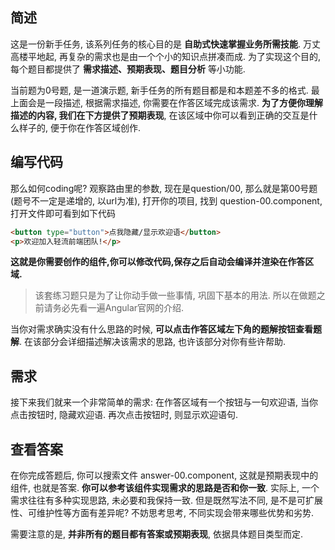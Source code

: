 ## 简述
这是一份新手任务, 该系列任务的核心目的是 **自助式快速掌握业务所需技能**. 万丈高楼平地起, 再复杂的需求也是由一个个小的知识点拼凑而成. 为了实现这个目的, 每个题目都提供了 **需求描述、预期表现、题目分析** 等小功能.

当前题为0号题, 是一道演示题, 新手任务的所有题目都是和本题差不多的格式. 最上面会是一段描述, 根据需求描述, 你需要在作答区域完成该需求. **为了方便你理解描述的内容, 我们在下方提供了预期表现**, 在该区域中你可以看到正确的交互是什么样子的, 便于你在作答区域创作.


## 编写代码
那么如何coding呢? 观察路由里的参数, 现在是question/00, 那么就是第00号题(题号不一定是递增的, 以url为准), 打开你的项目, 找到 question-00.component, 打开文件即可看到如下代码
```html
<button type="button">点我隐藏/显示欢迎语</button>
<p>欢迎加入轻流前端团队!</p>
```

**这就是你需要创作的组件,你可以修改代码,保存之后自动会编译并渲染在作答区域.**

> 该套练习题只是为了让你动手做一些事情, 巩固下基本的用法. 所以在做题之前请务必先看一遍Angular官网的介绍.

当你对需求确实没有什么思路的时候, **可以点击作答区域左下角的题解按钮查看题解**. 在该部分会详细描述解决该需求的思路, 也许该部分对你有些许帮助.

## 需求
接下来我们就来一个非常简单的需求: 在作答区域有一个按钮与一句欢迎语, 当你点击按钮时, 隐藏欢迎语. 再次点击按钮时, 则显示欢迎语句.

## 查看答案
在你完成答题后, 你可以搜索文件 answer-00.component, 这就是预期表现中的组件, 也就是答案. **你可以参考该组件实现需求的思路是否和你一致**. 实际上, 一个需求往往有多种实现思路, 未必要和我保持一致. 但是既然写法不同, 是不是可扩展性、可维护性等方面有差异呢? 不妨思考思考, 不同实现会带来哪些优势和劣势.

需要注意的是, **并非所有的题目都有答案或预期表现**, 依据具体题目类型而定.

